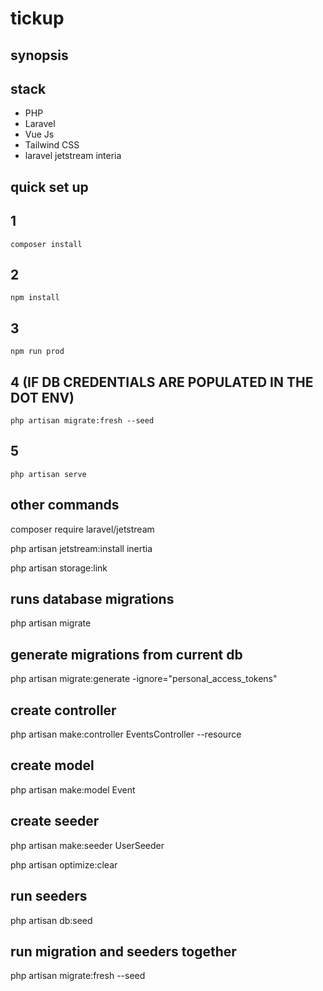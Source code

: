 # tickup

## synopsis

## stack
* PHP
* Laravel
* Vue Js
* Tailwind CSS
* laravel jetstream interia 

## quick set up

## 1
    composer install
## 2
    npm install
## 3
    npm run prod
## 4 (IF DB CREDENTIALS ARE POPULATED IN THE DOT ENV)
    php artisan migrate:fresh --seed 
## 5
    php artisan serve

## other commands

composer require laravel/jetstream

php artisan jetstream:install inertia

php artisan storage:link

## runs database migrations
php artisan migrate

## generate migrations from current db
php artisan migrate:generate -ignore="personal_access_tokens" 

## create controller
php artisan make:controller EventsController --resource

## create model
php artisan make:model Event

## create seeder
php artisan make:seeder UserSeeder

php artisan optimize:clear

## run seeders
php artisan db:seed

## run migration and seeders together
php artisan migrate:fresh --seed 
